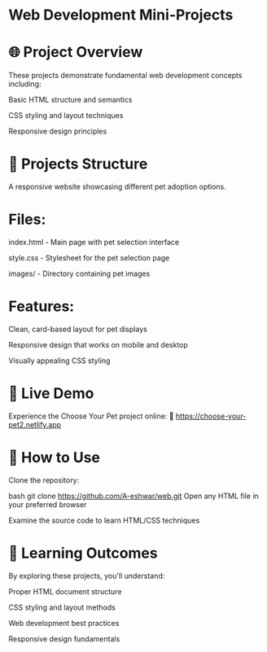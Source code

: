 # Web Development Mini-Projects

# 🌐 Project Overview
These projects demonstrate fundamental web development concepts including:

Basic HTML structure and semantics

CSS styling and layout techniques

Responsive design principles

# 📂 Projects Structure
A responsive website showcasing different pet adoption options.

# Files:

index.html - Main page with pet selection interface

style.css - Stylesheet for the pet selection page

images/ - Directory containing pet images

# Features:

Clean, card-based layout for pet displays

Responsive design that works on mobile and desktop

Visually appealing CSS styling
# 🌟 Live Demo
Experience the Choose Your Pet project online:
🔗 https://choose-your-pet2.netlify.app

# 🚀 How to Use
Clone the repository:

bash
git clone https://github.com/A-eshwar/web.git
Open any HTML file in your preferred browser

Examine the source code to learn HTML/CSS techniques

# 📝 Learning Outcomes
By exploring these projects, you'll understand:

Proper HTML document structure

CSS styling and layout methods

Web development best practices

Responsive design fundamentals
